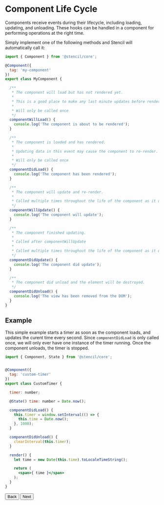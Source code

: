 # Component Life Cycle

Components receive events during their lifecycle, including loading, updating, and unloading. These hooks can be handled in a component for performing operations at the right time.

Simply implement one of the following methods and Stencil will automatically call it:

```jsx
import { Component } from '@stencil/core';

@Component({
  tag: 'my-component'
})
export class MyComponent {

  /**
   * The component will load but has not rendered yet.
   *
   * This is a good place to make any last minute updates before rendering.
   *
   * Will only be called once
   */
  componentWillLoad() {
    console.log('The component is about to be rendered');
  }

  /**
   * The component is loaded and has rendered.
   *
   * Updating data in this event may cause the component to re-render.
   *
   * Will only be called once
   */
  componentDidLoad() {
    console.log('The component has been rendered');
  }

  /**
   * The component will update and re-render.
   *
   * Called multiple times throughout the life of the component as it updates.
   */
  componentWillUpdate() {
    console.log('The component will update');
  }

  /**
   * The component finished updating.
   *
   * Called after componentWillUpdate
   *
   * Called multiple times throughout the life of the component as it updates.
   */
  componentDidUpdate() {
    console.log('The component did update');
  }

  /**
   * The component did unload and the element will be destroyed.
   */
  componentDidUnload() {
    console.log('The view has been removed from the DOM');
  }
}
```

## Example

This simple example starts a timer as soon as the component loads, and updates the curent time every second. Since `componentDidLoad` is only called once, we will only ever have one instance of the timer running. Once the component unloads, the timer is stopped.

```jsx
import { Component, State } from '@stencil/core';


@Component({
  tag: 'custom-timer'
})
export class CustomTimer {

  timer: number;

  @State() time: number = Date.now();

  componentDidLoad() {
    this.timer = window.setInterval(() => {
      this.time = Date.now();
    }, 1000);
  }

  componentDidUnload() {
    clearInterval(this.timer);
  }

  render() {
    let time = new Date(this.time).toLocaleTimeString();

    return (
      <span>{ time }</span>
    );
  }
}
```

<stencil-route-link url="/docs/my-first-component" router="#router" custom="true">
  <button class="pull-left btn btn--secondary">
    Back
  </button>
</stencil-route-link>

<stencil-route-link url="/docs/decorators" custom="true">
  <button class="pull-right btn btn--primary">
    Next
  </button>
</stencil-route-link>
